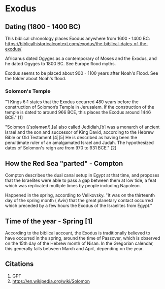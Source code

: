 # Exodus

## Dating (1800 - 1400 BC)

This biblical chronology places Exodus anywhere from 1600 - 1400 BC: https://biblicalhistoricalcontext.com/exodus/the-biblical-dates-of-the-exodus/

Africanus dated Ogyges as a contemporary of Moses and the Exodus, and he dated Ogyges to 1800 BC. See Europe flood myths.

Exodus seems to be placed about 900 - 1100 years after Noah's Flood. See the folder about Noah's flood.

### Solomon's Temple

"1 Kings 6:1 states that the Exodus occurred 480 years before the construction of Solomon’s Temple in Jerusalem. If the construction of the temple is dated to around 966 BCE, this places the Exodus around 1446 BCE." [1]

"Solomon (/ˈsɒləmən/),[a] also called Jedidiah,[b] was a monarch of ancient Israel and the son and successor of King David, according to the Hebrew Bible or Old Testament.[4][5] He is described as having been the penultimate ruler of an amalgamated Israel and Judah. The hypothesized dates of Solomon's reign are from 970 to 931 BCE." [2]

## How the Red Sea "parted" - Compton

Compton describes the dual canal setup in Egypt at that time, and proposes that the Israelites were able to pass a gap between them at low tide, a feat which was replicated multiple times by people including Napoleon.

Happened in the spring, according to Velikovsky. "It was on the thirteenth day of the spring month ( Aviv)
that the great planetary contact occurred which preceded by a few
hours the Exodus of the Israelites from Egypt."

## Time of the year - Spring [1]

According to the biblical account, the Exodus is traditionally believed to have occurred in the spring, around the time of Passover, which is observed on the 15th day of the Hebrew month of Nisan. In the Gregorian calendar, this generally falls between March and April, depending on the year.

## Citations

1. GPT
2. https://en.wikipedia.org/wiki/Solomon